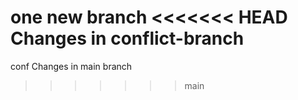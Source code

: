 one
new branch
<<<<<<< HEAD
Changes in conflict-branch
=======
conf
Changes in main branch
>>>>>>> main
